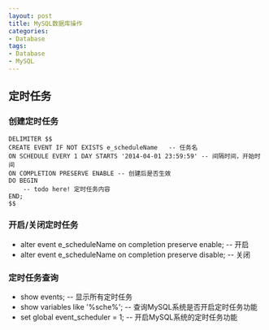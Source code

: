 ```yaml
---
layout: post
title: MySQL数据库操作
categories:
- Database
tags:
- Database
- MySQL
---
```


## 定时任务
### 创建定时任务
	DELIMITER $$
	CREATE EVENT IF NOT EXISTS e_scheduleName	-- 任务名
	ON SCHEDULE EVERY 1 DAY STARTS '2014-04-01 23:59:59' -- 间隔时间，开始时间
	ON COMPLETION PRESERVE ENABLE -- 创建后是否生效
	DO BEGIN
		-- todo here! 定时任务内容
	END;
	$$

###  开启/关闭定时任务
- alter event e_scheduleName on completion preserve enable; -- 开启  
- alter event e_scheduleName on completion preserve disable; -- 关闭

### 定时任务查询
- show events; -- 显示所有定时任务
- show variables like '%sche%'; -- 查询MySQL系统是否开启定时任务功能  
- set global event_scheduler = 1; -- 开启MySQL系统的定时任务功能